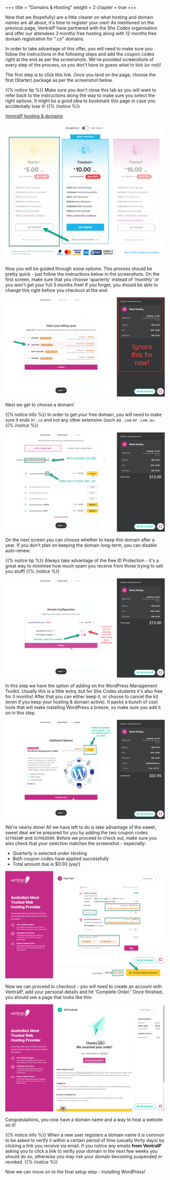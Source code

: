 +++
title = "Domains & Hosting"
weight = 2
chapter = true
+++

Now that we (hopefully) are a little clearer on what hosting and domain names are all about, it's time to register your own! As mentioned on the previous page, VentraIP have partnered with the She Codes organisation and offer our attendees 3 months free hosting along with 12 months free domain registration for ".co" domains.

In order to take advantage of this offer, you will need to make sure you follow the instructions in the following steps and add the coupon codes right at the end as per the screenshots. We've provided screenshots of every step of the process, so you don't have to guess what to tick (or not)!

The first step is to click this link. Once you land on the page, choose the first (Starter) package as per the screenshot below.

{{% notice tip %}}
Make sure you don't close this tab as you will want to refer back to the instructions along the way to make sure you select the right options. It might be a good idea to bookmark this page in case you accidentally lose it!
{{% /notice %}}

[VentraIP hosting & domains](https://ventraip.com.au/web-hosting/business-hosting/)

![](images/choose_plan.jpg)

Now you will be guided through some options. This process should be pretty quick - just follow the instructions below in the screenshots. On the first screen, make sure that you choose 'quarterly' instead of 'monthly' or you won't get your full 3 months free! If you forget, you should be able to change this right before you checkout at the end.

![](images/billing_cycle.jpg)

Next we get to choose a domain! 

{{% notice info %}}
In order to get your free domain, you will need to make sure it ends in `.co` and not any other extension (such as `.com` or `.com.au`.
{{% /notice %}}

![](images/domain_register.jpg)

On the next screen you can choose whether to keep this domain after a year. If you don't plan on keeping the domain long-term, you can disable auto-renew.

{{% notice tip %}}
Always take advantage of the free ID Protection - it's a great way to minimise how much spam you receive from those trying to sell you stuff!
{{% /notice %}}

![](images/domain_config.jpg)

In this step we have the option of adding on the WordPress Management Toolkit. Usually this is a little extra, but for She Codes students it's also free for 3 months! After that you can either keep it, or choose to cancel the kit (even if you keep your hosting & domain active). It packs a bunch of cool tools that will make installing WordPress a breeze, so make sure you add it on in this step.

![](images/wp_kit.jpg)

We're nearly done! All we have left to do is take advantage of the sweet, sweet deal we've prepared for you by adding the two coupon codes `SCFREEWP` and `SCFREEDOM`. Before we proceed to check out, make sure you also check that your selection matches the screenshot - especially:
- Quarterly is selected under Hosting
- Both coupon codes have applied successfully
- Total amount due is $0.00 (yay!)

![](images/coupon_codes.jpg)

Now we can proceed to checkout - you will need to create an account with VentraIP, add your personal details and hit 'Complete Order.' Once finished, you should see a page that looks like this:

![](images/confirmation_page.jpg)

Congratulations, you now have a domain name and a way to host a website on it!

{{% notice info %}}
When a new user registers a domain name it is common to be asked to verify it within a certain period of time (usually thirty days) by clicking a link you receive via email. If you notice any emails **from VentraIP** asking you to click a link to verify your domain in the next few weeks you should do so, otherwise you may risk your domain becoming suspended or revoked.
{{% /notice %}}

Now we can move on to the final setup step - installing WordPress!